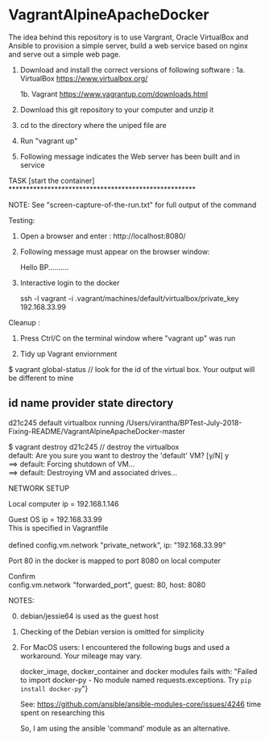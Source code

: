 # VagrantAlpineApacheDocker

The idea behind this repository is to use Vargrant, Oracle VirtualBox and Ansible to
provision a simple server, build a web service based on nginx and serve out a
simple web page.

1. Download and install the correct versions of following software :
   1a. VirtualBox 
       https://www.virtualbox.org/
   
   1b. Vagrant 
       https://www.vagrantup.com/downloads.html

2. Download this git repository to your computer and unzip it

3. cd to the directory where the uniped file are

4. Run "vagrant up"

5. Following message indicates the Web server has been built and in service

TASK [start the container] *****************************************************

NOTE: See "screen-capture-of-the-run.txt" for full output of the command


Testing:

1. Open a browser and enter :
http://localhost:8080/


2. Following message must appear on the browser window:

   Hello BP..........

3. Interactive login to the docker

   ssh -l vagrant  -i .vagrant/machines/default/virtualbox/private_key 192.168.33.99


Cleanup :

1. Press Ctrl/C on the terminal window where "vagrant up" was run

2. Tidy up Vagrant enviornment

$ vagrant global-status     // look for the id of the virtual box. Your output will be different to mine

id       name    provider   state   directory                                                                       
--------------------------------------------------------------------------------------------------------------------
d21c245  default virtualbox running /Users/virantha/BPTest-July-2018-Fixing-README/VagrantAlpineApacheDocker-master <br />


$ vagrant destroy d21c245       // destroy the virtualbox  <br />
    default: Are you sure you want to destroy the 'default' VM? [y/N] y  <br />
==> default: Forcing shutdown of VM...  <br />
==> default: Destroying VM and associated drives...  <br />



NETWORK SETUP

Local computer ip = 192.168.1.146

Guest OS ip = 192.168.33.99 <br />
     This is specified in Vagrantfile  <br />     
             defined config.vm.network "private_network", ip: "192.168.33.99" <br />

Port 80 in the docker is mapped to port 8080 on local computer

Confirm <br />
   config.vm.network "forwarded_port", guest: 80, host: 8080





NOTES:

0. debian/jessie64 is used as the guest host
1. Checking of the Debian version is omitted for simplicity
2. For MacOS users:
   I encountered the following bugs and used a workaround. Your mileage may vary.

   docker_image, docker_container and docker modules fails with:
   "Failed to import docker-py - No module named requests.exceptions. Try `pip install docker-py`"}

   See: https://github.com/ansible/ansible-modules-core/issues/4246
        time spent on researching this

   So, I am using the ansible 'command' module as an alternative.

